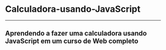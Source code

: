 # Calculadora-usando-JavaScript
 
 
 -----------------------------------------------
 Aprendendo a fazer uma calculadora usando JavaScript em um curso de Web completo
------------------------------------------------ 